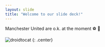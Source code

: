 ```yaml
---
layout: slide
title: "Welcome to our slide deck!"
---
```


Manchester United are o.k. at the moment ⚽ 🥅 

![droidtocat](https://octodex.github.com/images/droidtocat.png)
{: .center}
